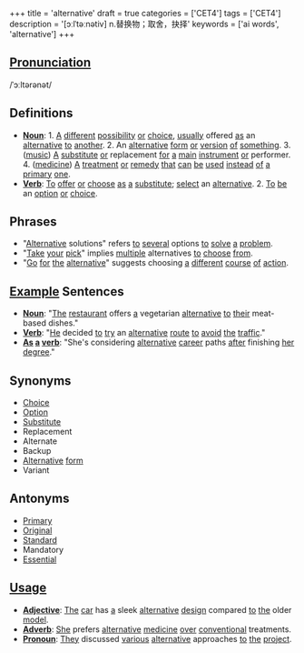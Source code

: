 +++
title = 'alternative'
draft = true
categories = ['CET4']
tags = ['CET4']
description = '[ɔːlˈtəːnətiv] n.替换物；取舍，抉择'
keywords = ['ai words', 'alternative']
+++

## [Pronunciation](/en/post/pronunciation/)
/ˈɔːltərənət/

## Definitions
- **[Noun](/en/post/noun/)**: 1. [A](/en/post/a/) [different](/en/post/different/) [possibility](/en/post/possibility/) [or](/en/post/or/) [choice](/en/post/choice/), [usually](/en/post/usually/) offered [as](/en/post/as/) an [alternative](/en/post/alternative/) [to](/en/post/to/) [another](/en/post/another/). 2. An [alternative](/en/post/alternative/) [form](/en/post/form/) [or](/en/post/or/) [version](/en/post/version/) [of](/en/post/of/) [something](/en/post/something/). 3. ([music](/en/post/music/)) [A](/en/post/a/) [substitute](/en/post/substitute/) [or](/en/post/or/) replacement [for](/en/post/for/) [a](/en/post/a/) [main](/en/post/main/) [instrument](/en/post/instrument/) [or](/en/post/or/) performer. 4. ([medicine](/en/post/medicine/)) [A](/en/post/a/) [treatment](/en/post/treatment/) [or](/en/post/or/) [remedy](/en/post/remedy/) [that](/en/post/that/) [can](/en/post/can/) [be](/en/post/be/) [used](/en/post/used/) [instead](/en/post/instead/) [of](/en/post/of/) [a](/en/post/a/) [primary](/en/post/primary/) [one](/en/post/one/).
- **[Verb](/en/post/verb/)**: [To](/en/post/to/) [offer](/en/post/offer/) [or](/en/post/or/) [choose](/en/post/choose/) [as](/en/post/as/) [a](/en/post/a/) [substitute](/en/post/substitute/); [select](/en/post/select/) an [alternative](/en/post/alternative/). 2. [To](/en/post/to/) [be](/en/post/be/) an [option](/en/post/option/) [or](/en/post/or/) [choice](/en/post/choice/).

## Phrases
- "[Alternative](/en/post/alternative/) solutions" refers [to](/en/post/to/) [several](/en/post/several/) options [to](/en/post/to/) [solve](/en/post/solve/) [a](/en/post/a/) [problem](/en/post/problem/).
- "[Take](/en/post/take/) [your](/en/post/your/) [pick](/en/post/pick/)" implies [multiple](/en/post/multiple/) alternatives [to](/en/post/to/) [choose](/en/post/choose/) [from](/en/post/from/).
- "[Go](/en/post/go/) [for](/en/post/for/) [the](/en/post/the/) [alternative](/en/post/alternative/)" suggests choosing [a](/en/post/a/) [different](/en/post/different/) [course](/en/post/course/) [of](/en/post/of/) [action](/en/post/action/).

## [Example](/en/post/example/) Sentences
- **[Noun](/en/post/noun/)**: "[The](/en/post/the/) [restaurant](/en/post/restaurant/) offers [a](/en/post/a/) vegetarian [alternative](/en/post/alternative/) [to](/en/post/to/) [their](/en/post/their/) meat-based dishes."
- **[Verb](/en/post/verb/)**: "[He](/en/post/he/) decided [to](/en/post/to/) [try](/en/post/try/) an [alternative](/en/post/alternative/) [route](/en/post/route/) [to](/en/post/to/) [avoid](/en/post/avoid/) [the](/en/post/the/) [traffic](/en/post/traffic/)."
- **[As](/en/post/as/) [a](/en/post/a/) [verb](/en/post/verb/)**: "She's considering [alternative](/en/post/alternative/) [career](/en/post/career/) paths [after](/en/post/after/) finishing [her](/en/post/her/) [degree](/en/post/degree/)."

## Synonyms
- [Choice](/en/post/choice/)
- [Option](/en/post/option/)
- [Substitute](/en/post/substitute/)
- Replacement
- Alternate
- Backup
- [Alternative](/en/post/alternative/) [form](/en/post/form/)
- Variant

## Antonyms
- [Primary](/en/post/primary/)
- [Original](/en/post/original/)
- [Standard](/en/post/standard/)
- Mandatory
- [Essential](/en/post/essential/)

## [Usage](/en/post/usage/)
- **[Adjective](/en/post/adjective/)**: [The](/en/post/the/) [car](/en/post/car/) has [a](/en/post/a/) sleek [alternative](/en/post/alternative/) [design](/en/post/design/) compared [to](/en/post/to/) [the](/en/post/the/) older [model](/en/post/model/).
- **[Adverb](/en/post/adverb/)**: [She](/en/post/she/) prefers [alternative](/en/post/alternative/) [medicine](/en/post/medicine/) [over](/en/post/over/) [conventional](/en/post/conventional/) treatments.
- **[Pronoun](/en/post/pronoun/)**: [They](/en/post/they/) discussed [various](/en/post/various/) [alternative](/en/post/alternative/) approaches [to](/en/post/to/) [the](/en/post/the/) [project](/en/post/project/).
